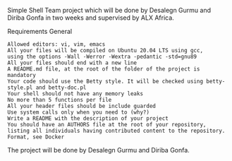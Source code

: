 Simple Shell Team project which will be done by Desalegn Gurmu and Diriba Gonfa in two weeks and supervised by ALX Africa.

Requirements
General

    Allowed editors: vi, vim, emacs
    All your files will be compiled on Ubuntu 20.04 LTS using gcc,
    using the options -Wall -Werror -Wextra -pedantic -std=gnu89
    All your files should end with a new line
    A README.md file, at the root of the folder of the project is mandatory
    Your code should use the Betty style. It will be checked using betty-style.pl and betty-doc.pl
    Your shell should not have any memory leaks
    No more than 5 functions per file
    All your header files should be include guarded
    Use system calls only when you need to (why?)
    Write a README with the description of your project
    You should have an AUTHORS file at the root of your repository,
    listing all individuals having contributed content to the repository. Format, see Docker
The project will be done by Desalegn Gurmu and Diriba Gonfa.
